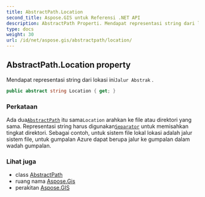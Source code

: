 ```yaml
---
title: AbstractPath.Location
second_title: Aspose.GIS untuk Referensi .NET API
description: AbstractPath Properti. Mendapat representasi string dari lokasi iniJalur Abstrak .
type: docs
weight: 30
url: /id/net/aspose.gis/abstractpath/location/
---
```

## AbstractPath.Location property

Mendapat representasi string dari lokasi ini`Jalur Abstrak` .

```csharp
public abstract string Location { get; }
```

### Perkataan

Ada dua[`AbstractPath`](../) itu sama`Location` arahkan ke file atau direktori yang sama. Representasi string harus digunakan[`Separator`](../separator/) untuk memisahkan tingkat direktori. Sebagai contoh, untuk sistem file lokal lokasi adalah jalur sistem file, untuk gumpalan Azure dapat berupa jalur ke gumpalan dalam wadah gumpalan.

### Lihat juga

* class [AbstractPath](../)
* ruang nama [Aspose.Gis](../../abstractpath/)
* perakitan [Aspose.GIS](../../../)


